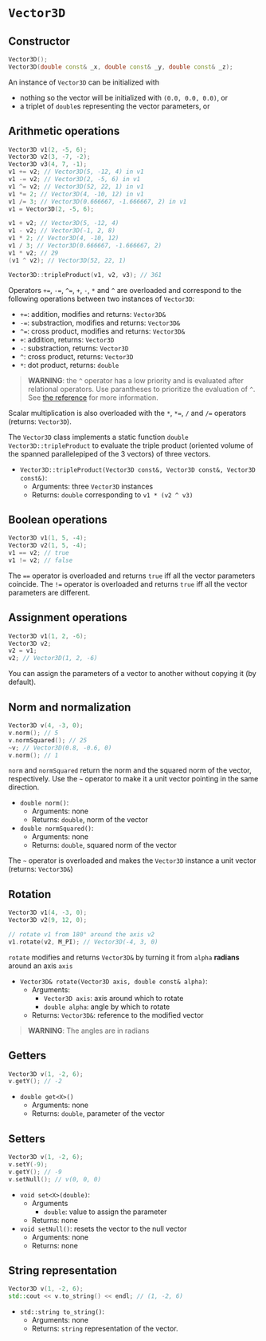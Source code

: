 # `Vector3D`

## Constructor

```cpp
Vector3D();
Vector3D(double const& _x, double const& _y, double const& _z);
```

An instance of `Vector3D` can be initialized with

- nothing so the vector will be initialized with `(0.0, 0.0, 0.0)`, or
- a triplet of `double`s representing the vector parameters, or

## Arithmetic operations

```cpp
Vector3D v1(2, -5, 6);
Vector3D v2(3, -7, -2);
Vector3D v3(4, 7, -1);
v1 += v2; // Vector3D(5, -12, 4) in v1
v1 -= v2; // Vector3D(2, -5, 6) in v1
v1 ^= v2; // Vector3D(52, 22, 1) in v1
v1 *= 2; // Vector3D(4, -10, 12) in v1
v1 /= 3; // Vector3D(0.666667, -1.666667, 2) in v1
v1 = Vector3D(2, -5, 6);

v1 + v2; // Vector3D(5, -12, 4)
v1 - v2; // Vector3D(-1, 2, 8)
v1 * 2; // Vector3D(4, -10, 12)
v1 / 3; // Vector3D(0.666667, -1.666667, 2)
v1 * v2; // 29
(v1 ^ v2); // Vector3D(52, 22, 1)

Vector3D::tripleProduct(v1, v2, v3); // 361
```

Operators `+=`, `-=`, `^=`, `+`, `-`, `*` and `^` are overloaded and correspond to the following operations between two instances of `Vector3D`:

- `+=`: addition, 		modifies and returns: `Vector3D&`
- `-=`: substraction, 	modifies and returns: `Vector3D&`
- `^=`: cross product, 	modifies and returns: `Vector3D&`
- `+`: addition, 		returns: `Vector3D`
- `-`: substraction, 	returns: `Vector3D`
- `^`: cross product, 	returns: `Vector3D`
- `*`: dot product, 	returns: `double`

> __WARNING__: the `^` operator has a low priority and is evaluated after relational operators. Use parantheses to prioritize the evaluation of `^`. See [the reference](https://en.cppreference.com/w/cpp/language/operator_precedence) for more information.

Scalar multiplication is also overloaded with the `*`, `*=`, `/` and `/=` operators (returns: `Vector3D`).

The `Vector3D` class implements a static function `double Vector3D::tripleProduct` to evaluate the triple product (oriented volume of the spanned parallelepiped of the 3 vectors) of three vectors.

- `Vector3D::tripleProduct(Vector3D const&, Vector3D const&, Vector3D const&)`:
	- Arguments: three `Vector3D` instances
	- Returns: `double` corresponding to `v1 * (v2 ^ v3)`

## Boolean operations

```cpp
Vector3D v1(1, 5, -4);
Vector3D v2(1, 5, -4);
v1 == v2; // true
v1 != v2; // false
```

The `==` operator is overloaded and returns `true` iff all the vector parameters coincide.
The `!=` operator is overloaded and returns `true` iff all the vector parameters are different.

## Assignment operations

```cpp
Vector3D v1(1, 2, -6);
Vector3D v2;
v2 = v1;
v2; // Vector3D(1, 2, -6)
```

You can assign the parameters of a vector to another without copying it (by default).

## Norm and normalization

```cpp
Vector3D v(4, -3, 0);
v.norm(); // 5
v.normSquared(); // 25
~v; // Vector3D(0.8, -0.6, 0)
v.norm(); // 1
```

`norm` and `normSquared` return the norm and the squared norm of the vector, respectively. Use the `~` operator to make it a unit vector pointing in the same direction.

- `double norm()`:
	- Arguments: none
	- Returns: `double`, norm of the vector
- `double normSquared()`:
	- Arguments: none
	- Returns: `double`, squared norm of the vector

The `~` operator is overloaded and makes the `Vector3D` instance a unit vector (returns: `Vector3D&`)

## Rotation

```cpp
Vector3D v1(4, -3, 0);
Vector3D v2(9, 12, 0);

// rotate v1 from 180° around the axis v2
v1.rotate(v2, M_PI); // Vector3D(-4, 3, 0)
```

`rotate` modifies and returns `Vector3D&` by turning it from `alpha` **radians** around an axis `axis`

- `Vector3D& rotate(Vector3D axis, double const& alpha)`:
	- Arguments:
		- `Vector3D axis`: axis around which to rotate
		- `double alpha`: angle by which to rotate
	- Returns: `Vector3D&`: reference to the modified vector

> __WARNING__: The angles are in radians


## Getters

```cpp
Vector3D v(1, -2, 6);
v.getY(); // -2
```

- `double get<X>()`
	- Arguments: none
	- Returns: `double`, parameter of the vector

## Setters

```cpp
Vector3D v(1, -2, 6);
v.setY(-9);
v.getY(); // -9
v.setNull(); // v(0, 0, 0)
```

- `void set<X>(double)`:
	- Arguments
		- `double`: value to assign the parameter
	- Returns: none
- `void setNull()`: resets the vector to the null vector
	- Arguments: none
	- Returns: none

## String representation

```cpp
Vector3D v(1, -2, 6);
std::cout << v.to_string() << endl; // (1, -2, 6)
```

- `std::string to_string()`:
	- Arguments: none
	- Returns: `string` representation of the vector.

